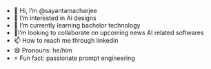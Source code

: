 - 👋 Hi, I’m @sayantamacharjee
- 👀 I’m interested in Ai designs
- 🌱 I’m currently learning bachelor technology
- 💞I’m looking to collaborate on upcoming news AI related softwares
- 📫 How to reach me through linkedin
- 😄 Pronouns: he/him
- ⚡ Fun fact: passionate prompt engineering

<!---
sayantamacharjee/sayantamacharjee is a ✨ special ✨ repository because its `README.md` (this file) appears on your GitHub profile.
You can click the Preview link to take a look at your changes.
--->
